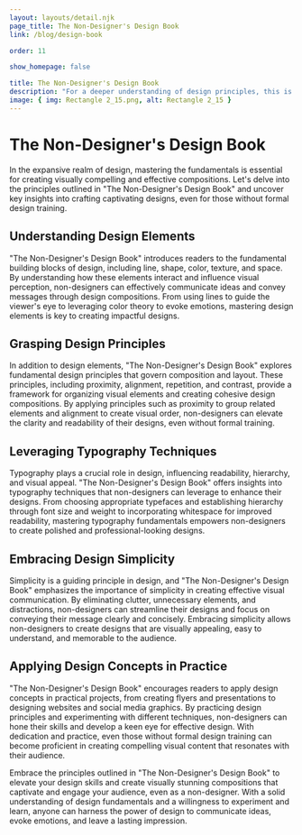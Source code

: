 ```yaml
---
layout: layouts/detail.njk
page_title: The Non-Designer's Design Book
link: /blog/design-book

order: 11

show_homepage: false

title: The Non-Designer's Design Book
description: "For a deeper understanding of design principles, this is a must read."
image: { img: Rectangle 2_15.png, alt: Rectangle 2_15 }
---
```


# The Non-Designer's Design Book

In the expansive realm of design, mastering the fundamentals is essential for creating visually compelling and effective compositions. Let's delve into the principles outlined in "The Non-Designer's Design Book" and uncover key insights into crafting captivating designs, even for those without formal design training.

## Understanding Design Elements

"The Non-Designer's Design Book" introduces readers to the fundamental building blocks of design, including line, shape, color, texture, and space. By understanding how these elements interact and influence visual perception, non-designers can effectively communicate ideas and convey messages through design compositions. From using lines to guide the viewer's eye to leveraging color theory to evoke emotions, mastering design elements is key to creating impactful designs.

## Grasping Design Principles

In addition to design elements, "The Non-Designer's Design Book" explores fundamental design principles that govern composition and layout. These principles, including proximity, alignment, repetition, and contrast, provide a framework for organizing visual elements and creating cohesive design compositions. By applying principles such as proximity to group related elements and alignment to create visual order, non-designers can elevate the clarity and readability of their designs, even without formal training.

## Leveraging Typography Techniques

Typography plays a crucial role in design, influencing readability, hierarchy, and visual appeal. "The Non-Designer's Design Book" offers insights into typography techniques that non-designers can leverage to enhance their designs. From choosing appropriate typefaces and establishing hierarchy through font size and weight to incorporating whitespace for improved readability, mastering typography fundamentals empowers non-designers to create polished and professional-looking designs.

## Embracing Design Simplicity

Simplicity is a guiding principle in design, and "The Non-Designer's Design Book" emphasizes the importance of simplicity in creating effective visual communication. By eliminating clutter, unnecessary elements, and distractions, non-designers can streamline their designs and focus on conveying their message clearly and concisely. Embracing simplicity allows non-designers to create designs that are visually appealing, easy to understand, and memorable to the audience.

## Applying Design Concepts in Practice

"The Non-Designer's Design Book" encourages readers to apply design concepts in practical projects, from creating flyers and presentations to designing websites and social media graphics. By practicing design principles and experimenting with different techniques, non-designers can hone their skills and develop a keen eye for effective design. With dedication and practice, even those without formal design training can become proficient in creating compelling visual content that resonates with their audience.

Embrace the principles outlined in "The Non-Designer's Design Book" to elevate your design skills and create visually stunning compositions that captivate and engage your audience, even as a non-designer. With a solid understanding of design fundamentals and a willingness to experiment and learn, anyone can harness the power of design to communicate ideas, evoke emotions, and leave a lasting impression.
